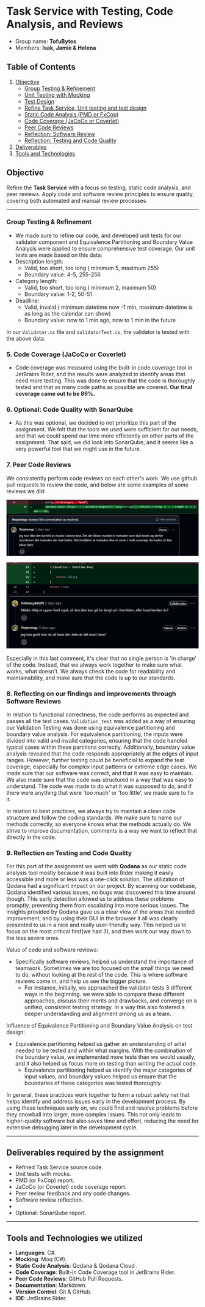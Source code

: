 # Task Service with Testing, Code Analysis, and Reviews
 - Group name: **TofuBytes** 
 - Members: **Isak, Jamie & Helena**

## Table of Contents

1. [Objective](#objective)
    - [Group Testing & Refinement](#1-group-testing--refinement)
    - [Unit Testing with Mocking](#2-unit-testing-with-mocking)
    - [Test Design](#3-test-design)
    - [Refine Task Service, Unit testing and test design](#1-2-and-3-refine-task-service-unit-testing-and-test-design)
    - [Static Code Analysis (PMD or FxCop)](#4-static-code-analysis-pmd-or-fxcop)
    - [Code Coverage (JaCoCo or Coverlet)](#5-code-coverage-jacoco-or-coverlet)
    - [Peer Code Reviews](#7-peer-code-reviews)
    - [Reflection: Software Review](#8-reflecting-on-our-findings-and-improvements-through-software-reviews)
    - [Reflection: Testing and Code Quality](#9-reflection-on-testing-and-code-quality)
2. [Deliverables](#Deliverables-required-by-the-assignment)
3. [Tools and Technologies](#tools-and-technologies-we-utilized)

## Objective
Refine the **Task Service** with a focus on testing, static code analysis, and peer reviews. Apply code and software review principles to ensure quality, covering both automated and manual review processes.

---

### Group Testing & Refinement
- We made sure to refine our code, and developed unit tests for our validator component and Equivalence Partitioning and Boundary Value Analysis were applied to ensure comprehensive test coverage.
Our unit tests are made based on this data:
- Description length:
  - Valid, too short, too long ( minimum 5, maximum 255)
  - Boundary value: 4-5, 255-256
- Category length:
  - Valid, too short, too long ( minimum 2, maximum 50)
  - Boundary value: 1-2, 50-51
- Deadline:
  - Valid, invalid ( minimum datetime now -1 min, maximum datetime is as long as the calendar can show)
  - Boundary value: now to 1 min ago, now to 1 min in the future

In our `Validator.cs` file and `ValidatorTest.cs`, the validator is tested with the above data.

### 5. Code Coverage (JaCoCo or Coverlet)
- Code coverage was measured using the built-in code coverage tool in JetBrains Rider, and the results were analyzed to identify areas that need more testing. This was done to ensure that the code is thoroughly tested and that as many code paths as possible are covered. **Our final coverage came out to be 89%.**

### 6. Optional: Code Quality with SonarQube
 - As this was optional, we decided to not prioritize this part of the assignment. We felt that the tools we used were sufficient for our needs, and that we could spend our time more efficiently on other parts of the assignment. That said, we did look into SonarQube, and it seems like a very powerful tool that we might use in the future.

### 7. Peer Code Reviews

We consistently perform code reviews on each other's work. We use github pull requests to review the code, and below are some examples of some reviews we did:

![Code comment 1](Images/codeComment1.png)

![Code comment 2](Images/codeComment2.png)

Especially in this last comment, it's clear that no single person is 'in charge' of the code. Instead, that we always work together to make sure what works, what doesn't.
We always check the code for readability and maintainability, and make sure that the code is up to our standards.


### 8. Reflecting on our findings and improvements through Software Reviews

In relation to functional correctness, the code performs as expected and passes all the test cases. `Validation_test` was added as a way of ensuring our Validation Testing was done using equivalence partitioning and boundary value analysis. 
For equivalence partitioning, the inputs were divided into valid and invalid categories, ensuring that the code handled typical cases within these partitions correctly. 
Additionally, boundary value analysis revealed that the code responds appropriately at the edges of input ranges. However, further testing could be beneficial to expand the test coverage, especially for complex input patterns or extreme edge cases.
We made sure that our software was correct, and that it was easy to maintain. We also made sure that the code was structured in a way that was easy to understand.
The code was made to do what it was supposed to do, and if there were anything that were 'too much' or 'too little', we made sure to fix it.

In relation to best practices, we always try to maintain a clean code structure and follow the coding standards. We make sure to name our methods correctly, so everyone knows what the methods actually do.
We strive to improve documentation, comments is a way we want to reflect that directly in the code.

### 9. Reflection on Testing and Code Quality

For this part of the assignment we went with **Qodana** as our static code analysis tool mostly because it was built into Rider making it easily accessible and more or less was a one-click solution.
  The utilization of Qodana had a significant impact on our project. By scanning our codebase, Qodana identified various issues, no bugs was discovered this time around though. This early detection allowed us to address these problems promptly, preventing them from escalating into more serious issues. The insights provided by Qodana gave us a clear view of the areas that needed improvement, and by using their GUI in the browser it all was clearly presented to us in a nice and really user-friendly way. This helped us to focus on the most critical first(we had 3), and then work our way down to the less severe ones.

Value of code and software reviews:
- Specifically software reviews, helped us understand the importance of teamwork. Sometimes we are too focused on the small things we need to do, without looking at the rest of the code. This is where software reviews come in, and help us see the bigger picture.
    - For instance, initially, we approached the validator tests 3 different ways in the beginning. we were able to compare these different approaches, discuss their merits and drawbacks, and converge on a unified, consistent testing strategy. In a way this also fostered a deeper understanding and alignment among us as a team.

Influence of Equivalence Partitioning and Boundary Value Analysis on test design:
- Equivalence partitioning helped us gather an understanding of what needed to be tested and within what margins. With the combination of the boundary value, we implemented more tests than we would usually, and it also helped us focus more on testing than writing the actual code.
    - Equivalence partitioning helped us identify the major categories of input values, and  boundary values helped us ensure that the boundaries of these categories was tested thoroughly.
 
In general, these practices work together to form a robust safety net that helps identify and address issues early in the development process. By using these techniques early on, we could find and resolve problems before they snowball into larger, more complex issues. This not only leads to higher-quality software but also saves time and effort, reducing the need for extensive debugging later in the development cycle.

---

## Deliverables required by the assignment
- Refined Task Service source code.
- Unit tests with mocks.
- PMD (or FxCop) report.
- JaCoCo (or Coverlet) code coverage report.
- Peer review feedback and any code changes.
- Software review reflection.
- 
- Optional: SonarQube report.

---

## Tools and Technologies we utilized
- **Languages**: C#.
- **Mocking**: Moq (C#).
- **Static Code Analysis**: Qodana & Qodana Cloud .
- **Code Coverage**: Built-in Code Coverage tool in JetBrains Rider.
- **Peer Code Reviews**: GitHub Pull Requests.
- **Documentation**: Markdown.
- **Version Control**: Git & GitHub.
- **IDE**: JetBrains Rider.